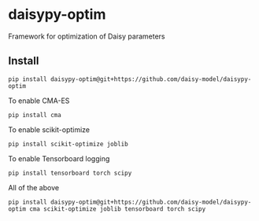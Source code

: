# daisypy-optim
Framework for optimization of Daisy parameters

## Install

    pip install daisypy-optim@git+https://github.com/daisy-model/daisypy-optim

To enable CMA-ES

    pip install cma

To enable scikit-optimize

    pip install scikit-optimize joblib

To enable Tensorboard logging

    pip install tensorboard torch scipy

All of the above

    pip install daisypy-optim@git+https://github.com/daisy-model/daisypy-optim cma scikit-optimize joblib tensorboard torch scipy
